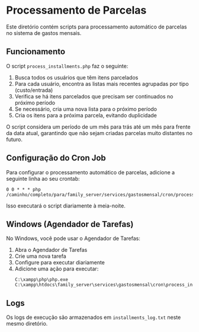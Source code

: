 # Processamento de Parcelas

Este diretório contém scripts para processamento automático de parcelas no sistema de gastos mensais.

## Funcionamento

O script `process_installments.php` faz o seguinte:

1. Busca todos os usuários que têm itens parcelados
2. Para cada usuário, encontra as listas mais recentes agrupadas por tipo (custo/entrada)
3. Verifica se há itens parcelados que precisam ser continuados no próximo período
4. Se necessário, cria uma nova lista para o próximo período
5. Cria os itens para a próxima parcela, evitando duplicidade

O script considera um período de um mês para trás até um mês para frente da data atual, garantindo que não sejam criadas parcelas muito distantes no futuro.

## Configuração do Cron Job

Para configurar o processamento automático de parcelas, adicione a seguinte linha ao seu crontab:

```
0 0 * * * php /caminho/completo/para/family_server/services/gastosmensal/cron/process_installments.php
```

Isso executará o script diariamente à meia-noite.

## Windows (Agendador de Tarefas)

No Windows, você pode usar o Agendador de Tarefas:

1. Abra o Agendador de Tarefas
2. Crie uma nova tarefa
3. Configure para executar diariamente
4. Adicione uma ação para executar:
   ```
   C:\xampp\php\php.exe C:\xampp\htdocs\family_server\services\gastosmensal\cron\process_installments.php
   ```

## Logs

Os logs de execução são armazenados em `installments_log.txt` neste mesmo diretório.